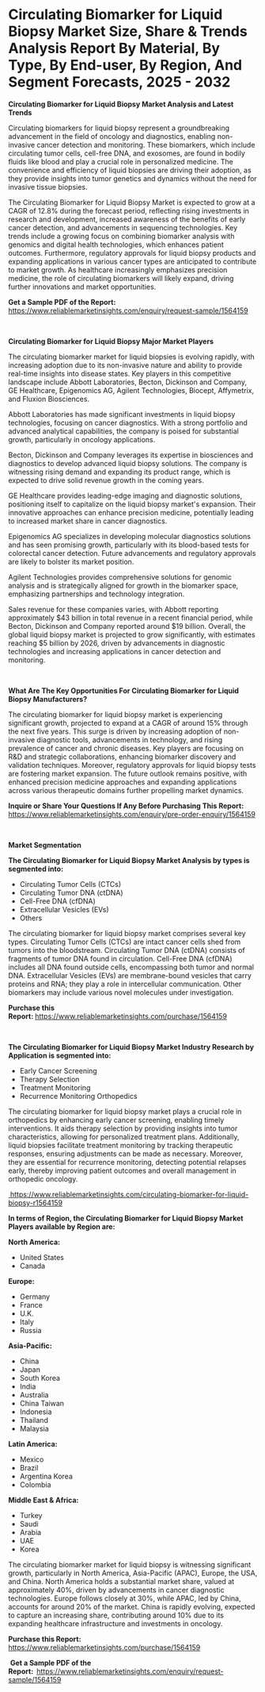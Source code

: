 <p><h1>Circulating Biomarker for Liquid Biopsy Market Size, Share & Trends Analysis Report By Material, By Type, By End-user, By Region, And Segment Forecasts, 2025 - 2032</h1></p><p><strong>Circulating Biomarker for Liquid Biopsy Market Analysis and Latest Trends</strong></p>
<p><p>Circulating biomarkers for liquid biopsy represent a groundbreaking advancement in the field of oncology and diagnostics, enabling non-invasive cancer detection and monitoring. These biomarkers, which include circulating tumor cells, cell-free DNA, and exosomes, are found in bodily fluids like blood and play a crucial role in personalized medicine. The convenience and efficiency of liquid biopsies are driving their adoption, as they provide insights into tumor genetics and dynamics without the need for invasive tissue biopsies.</p><p>The Circulating Biomarker for Liquid Biopsy Market is expected to grow at a CAGR of 12.8% during the forecast period, reflecting rising investments in research and development, increased awareness of the benefits of early cancer detection, and advancements in sequencing technologies. Key trends include a growing focus on combining biomarker analysis with genomics and digital health technologies, which enhances patient outcomes. Furthermore, regulatory approvals for liquid biopsy products and expanding applications in various cancer types are anticipated to contribute to market growth. As healthcare increasingly emphasizes precision medicine, the role of circulating biomarkers will likely expand, driving further innovations and market opportunities.</p></p>
<p><strong>Get a Sample PDF of the Report:&nbsp;</strong> <a href="https://www.reliablemarketinsights.com/enquiry/request-sample/1564159?utm_campaign=2717&utm_medium=2&utm_source=Github&utm_content=ia&utm_term=13042025&utm_id=circulating-biomarker-for-liquid-biopsy">https://www.reliablemarketinsights.com/enquiry/request-sample/1564159</a></p>
<p>&nbsp;</p>
<p><strong>Circulating Biomarker for Liquid Biopsy Major Market Players</strong></p>
<p><p>The circulating biomarker market for liquid biopsies is evolving rapidly, with increasing adoption due to its non-invasive nature and ability to provide real-time insights into disease states. Key players in this competitive landscape include Abbott Laboratories, Becton, Dickinson and Company, GE Healthcare, Epigenomics AG, Agilent Technologies, Biocept, Affymetrix, and Fluxion Biosciences.</p><p>Abbott Laboratories has made significant investments in liquid biopsy technologies, focusing on cancer diagnostics. With a strong portfolio and advanced analytical capabilities, the company is poised for substantial growth, particularly in oncology applications.</p><p>Becton, Dickinson and Company leverages its expertise in biosciences and diagnostics to develop advanced liquid biopsy solutions. The company is witnessing rising demand and expanding its product range, which is expected to drive solid revenue growth in the coming years. </p><p>GE Healthcare provides leading-edge imaging and diagnostic solutions, positioning itself to capitalize on the liquid biopsy market's expansion. Their innovative approaches can enhance precision medicine, potentially leading to increased market share in cancer diagnostics.</p><p>Epigenomics AG specializes in developing molecular diagnostics solutions and has seen promising growth, particularly with its blood-based tests for colorectal cancer detection. Future advancements and regulatory approvals are likely to bolster its market position.</p><p>Agilent Technologies provides comprehensive solutions for genomic analysis and is strategically aligned for growth in the biomarker space, emphasizing partnerships and technology integration.</p><p>Sales revenue for these companies varies, with Abbott reporting approximately $43 billion in total revenue in a recent financial period, while Becton, Dickinson and Company reported around $19 billion. Overall, the global liquid biopsy market is projected to grow significantly, with estimates reaching $5 billion by 2026, driven by advancements in diagnostic technologies and increasing applications in cancer detection and monitoring.</p></p>
<p>&nbsp;</p>
<p><strong>What Are The Key Opportunities For Circulating Biomarker for Liquid Biopsy Manufacturers?</strong></p>
<p><p>The circulating biomarker for liquid biopsy market is experiencing significant growth, projected to expand at a CAGR of around 15% through the next five years. This surge is driven by increasing adoption of non-invasive diagnostic tools, advancements in technology, and rising prevalence of cancer and chronic diseases. Key players are focusing on R&D and strategic collaborations, enhancing biomarker discovery and validation techniques. Moreover, regulatory approvals for liquid biopsy tests are fostering market expansion. The future outlook remains positive, with enhanced precision medicine approaches and expanding applications across various therapeutic domains further propelling market dynamics.</p></p>
<p><strong>Inquire or Share Your Questions If Any Before Purchasing This Report:</strong> <a href="https://www.reliablemarketinsights.com/enquiry/pre-order-enquiry/1564159?utm_campaign=2717&utm_medium=2&utm_source=Github&utm_content=ia&utm_term=13042025&utm_id=circulating-biomarker-for-liquid-biopsy">https://www.reliablemarketinsights.com/enquiry/pre-order-enquiry/1564159</a></p>
<p>&nbsp;</p>
<p><strong>Market Segmentation</strong></p>
<p><strong>The Circulating Biomarker for Liquid Biopsy Market Analysis by types is segmented into:</strong></p>
<p><ul><li>Circulating Tumor Cells (CTCs)</li><li>Circulating Tumor DNA (ctDNA)</li><li>Cell-Free DNA (cfDNA)</li><li>Extracellular Vesicles (EVs)</li><li>Others</li></ul></p>
<p><p>The circulating biomarker for liquid biopsy market comprises several key types. Circulating Tumor Cells (CTCs) are intact cancer cells shed from tumors into the bloodstream. Circulating Tumor DNA (ctDNA) consists of fragments of tumor DNA found in circulation. Cell-Free DNA (cfDNA) includes all DNA found outside cells, encompassing both tumor and normal DNA. Extracellular Vesicles (EVs) are membrane-bound vesicles that carry proteins and RNA; they play a role in intercellular communication. Other biomarkers may include various novel molecules under investigation.</p></p>
<p><strong>Purchase this Report:&nbsp;</strong><a href="https://www.reliablemarketinsights.com/purchase/1564159?utm_campaign=2717&utm_medium=2&utm_source=Github&utm_content=ia&utm_term=13042025&utm_id=circulating-biomarker-for-liquid-biopsy">https://www.reliablemarketinsights.com/purchase/1564159</a></p>
<p>&nbsp;</p>
<p><strong>The Circulating Biomarker for Liquid Biopsy Market Industry Research by Application is segmented into:</strong></p>
<p><ul><li>Early Cancer Screening</li><li>Therapy Selection</li><li>Treatment Monitoring</li><li>Recurrence Monitoring Orthopedics</li></ul></p>
<p><p>The circulating biomarker for liquid biopsy market plays a crucial role in orthopedics by enhancing early cancer screening, enabling timely interventions. It aids therapy selection by providing insights into tumor characteristics, allowing for personalized treatment plans. Additionally, liquid biopsies facilitate treatment monitoring by tracking therapeutic responses, ensuring adjustments can be made as necessary. Moreover, they are essential for recurrence monitoring, detecting potential relapses early, thereby improving patient outcomes and overall management in orthopedic oncology.</p></p>
<p><a href="https://www.reliablemarketinsights.com/circulating-biomarker-for-liquid-biopsy-r1564159?utm_campaign=2717&utm_medium=2&utm_source=Github&utm_content=ia&utm_term=13042025&utm_id=circulating-biomarker-for-liquid-biopsy">&nbsp;https://www.reliablemarketinsights.com/circulating-biomarker-for-liquid-biopsy-r1564159</a></p>
<p><strong>In terms of Region, the Circulating Biomarker for Liquid Biopsy Market Players available by Region are:</strong></p>
<p>
    <p> <strong> North America: </strong>
        <ul>
            <li>United States</li>
            <li>Canada</li>
        </ul>
        </p> 
    <p> <strong> Europe: </strong>
        <ul>
            <li>Germany</li>
            <li>France</li>
            <li>U.K.</li>
            <li>Italy</li>
            <li>Russia</li>
        </ul>
        </p> 
    <p> <strong> Asia-Pacific: </strong>
        <ul>
            <li>China</li>
            <li>Japan</li>
            <li>South Korea</li>
            <li>India</li>
            <li>Australia</li>
            <li>China Taiwan</li>
            <li>Indonesia</li>
            <li>Thailand</li>
            <li>Malaysia</li>
        </ul>
        </p> 
    <p> <strong> Latin America: </strong>
        <ul>
            <li>Mexico</li>
            <li>Brazil</li>
            <li>Argentina Korea</li>
            <li>Colombia</li>
        </ul>
        </p> 
    <p> <strong> Middle East & Africa: </strong>
        <ul>
            <li>Turkey</li>
            <li>Saudi</li>
            <li>Arabia</li>
            <li>UAE</li>
            <li>Korea</li>
        </ul>
    </p>
    </p>
<p><p>The circulating biomarker market for liquid biopsy is witnessing significant growth, particularly in North America, Asia-Pacific (APAC), Europe, the USA, and China. North America holds a substantial market share, valued at approximately 40%, driven by advancements in cancer diagnostic technologies. Europe follows closely at 30%, while APAC, led by China, accounts for around 20% of the market. China is rapidly evolving, expected to capture an increasing share, contributing around 10% due to its expanding healthcare infrastructure and investments in oncology.</p></p>
<p><strong>Purchase this Report: </strong><a href="https://www.reliablemarketinsights.com/purchase/1564159?utm_campaign=2717&utm_medium=2&utm_source=Github&utm_content=ia&utm_term=13042025&utm_id=circulating-biomarker-for-liquid-biopsy">https://www.reliablemarketinsights.com/purchase/1564159</a></p>
<p>&nbsp;<strong>Get a Sample PDF of the Report:&nbsp;&nbsp;</strong><a href="https://www.reliablemarketinsights.com/enquiry/request-sample/1564159?utm_campaign=2717&utm_medium=2&utm_source=Github&utm_content=ia&utm_term=13042025&utm_id=circulating-biomarker-for-liquid-biopsy">https://www.reliablemarketinsights.com/enquiry/request-sample/1564159</a></p>
<p><strong></strong></p>
<p><p></p><p></p><p></p></p>